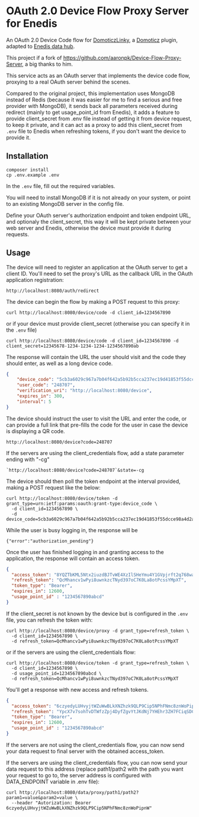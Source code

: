 OAuth 2.0 Device Flow Proxy Server for Enedis
=============================================

An OAuth 2.0 Device Code flow for [DomoticzLinky](https://github.com/guillaumezin/DomoticzLinky), a [Domoticz](https://www.domoticz.com/) plugin, adapted to [Enedis data hub](https://datahub-enedis.fr).

This project if a fork of https://github.com/aaronpk/Device-Flow-Proxy-Server, a big thanks to him.

This service acts as an OAuth server that implements the device code flow, proxying to a real OAuth server behind the scenes.

Compared to the original project, this implementation uses MongoDB instead of Redis (because it was easier for me to find a serious and free provider with MongoDB), it sends back all parameters received during redirect (mainly to get usage_point_id from Enedis), it adds a feature to provide client_secret from .env file instead of getting it from device request, to keep it private, and it can act as a proxy to add this client_secret from `.env` file to Enedis when refreshing tokens, if you don't want the device to provide it.

Installation
------------

```
composer install
cp .env.example .env
```

In the `.env` file, fill out the required variables.

You will need to install MongoDB if it is not already on your system, or point to an existing MongoDB server in the config file.

Define your OAuth server's authorization endpoint and token endpoint URL, and optionaly the client_secret, this way it will be kept private between your web server and Enedis, otherwise the device must provide it during requests.


Usage
-----

The device will need to register an application at the OAuth server to get a client ID. You'll need to set the proxy's URL as the callback URL in the OAuth application registration:

```
http://localhost:8080/auth/redirect
```

The device can begin the flow by making a POST request to this proxy:

```
curl http://localhost:8080/device/code -d client_id=1234567890
```

or if your device must provide client_secret (otherwise you can specify it in the `.env` file)

```
curl http://localhost:8080/device/code -d client_id=1234567890 -d client_secret=12345678-1234-1234-1234-1234567890ab
```

The response will contain the URL the user should visit and the code they should enter, as well as a long device code.

```json
{
    "device_code": "5cb3a6029c967a7b04f642a5b92b5cca237ec19d41853f55dcce98a4d2aa528f",
    "user_code": "248707",
    "verification_uri": "http://localhost:8080/device",
    "expires_in": 300,
    "interval": 5
}
```

The device should instruct the user to visit the URL and enter the code, or can provide a full link that pre-fills the code for the user in case the device is displaying a QR code.

`http://localhost:8080/device?code=248707`

If the servers are using the client_credentials flow, add a state parameter ending with "-cg"

```
`http://localhost:8080/device?code=248707`&state=-cg
```


The device should then poll the token endpoint at the interval provided, making a POST request like the below:

```
curl http://localhost:8080/device/token -d grant_type=urn:ietf:params:oauth:grant-type:device_code \
  -d client_id=1234567890 \
  -d device_code=5cb3a6029c967a7b04f642a5b92b5cca237ec19d41853f55dcce98a4d2aa528f
```

While the user is busy logging in, the response will be

```
{"error":"authorization_pending"}
```

Once the user has finished logging in and granting access to the application, the response will contain an access token.

```json
{
  "access_token": "8YQZTbKML5Ntx2iuzdBJTvWE4XzIlSHeYmu4Y1GVpjrft2q768wavr",
  "refresh_token": "QcMhancv1wPyi8uwnkzcTNyd397oC7K0La8otPcssYMpXT",
  "token_type": "Bearer",
  "expires_in": 12600,
  "usage_point_id" : "1234567890abcd"
}
```

If the client_secret is not known by the device but is configured in the `.env` file, you can refresh the token with:

```
curl http://localhost:8080/device/proxy -d grant_type=refresh_token \
  -d client_id=1234567890 \
  -d refresh_token=QcMhancv1wPyi8uwnkzcTNyd397oC7K0La8otPcssYMpXT
```

or if the servers are using the client_credentials flow:

```
curl http://localhost:8080/device/token -d grant_type=refresh_token \
  -d client_id=1234567890 \
  -d usage_point_id=1234567890abcd \
  -d refresh_token=QcMhancv1wPyi8uwnkzcTNyd397oC7K0La8otPcssYMpXT
```

You'll get a response with new access and refresh tokens.


```json
{
  "access_token": "6czyedyLUHvyjtWZuWwBLkXNZhzk9QLP9Cip5NPhFNmc8znWoPipnW",
  "refresh_token": "YpcX7v7sohTvDTWfzZpj4DyfZgvYtJKdNj7YHEhr3ZH7FCiqSDCDJ2",
  "token_type": "Bearer",
  "expires_in": 12600,
  "usage_point_id" : "1234567890abcd"
}
```

If the servers are not using the client_credentials flow, you can now send your data request to final server with the obtained access_token.

If the servers are using the client_credentials flow, you can now send your data request to this address (replace path1/path2 with the path you want your request to go to, the server address is configured with DATA_ENDPOINT variable in .env file):

```
curl http://localhost:8080/data/proxy/path1/path2?param1=value&param2=value \
  --header "Autorization: Bearer 6czyedyLUHvyjtWZuWwBLkXNZhzk9QLP9Cip5NPhFNmc8znWoPipnW"
```
